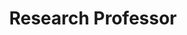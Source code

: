 ---
layout: person
name: "Liang Wang"
image: "/assets/people/liangwang.png"
title: "Research Professor"
category: "Adjunct Faculty"
links:
  - link: "https://scholar.google.co.jp/citations?user=8kzzUboAAAAJ"
    icon: "scholar"
  - link: "wangliang@nlpr.ia.ac.cn"
    icon: "email"
  - link: "http://cripac.ia.ac.cn/people/lwang/lwang.html"
    icon: "website"
---